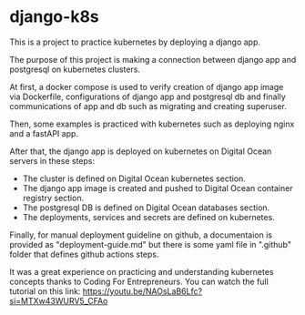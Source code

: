 # django-k8s
This is a project to practice kubernetes by deploying a django app.

The purpose of this project is making a connection between django app and postgresql on kubernetes clusters. 

At first, a docker compose is used to verify creation of django app image via Dockerfile, configurations of django app and postgresql db and finally communications of app and db such as migrating and creating superuser.

Then, some examples is practiced with kubernetes such as deploying nginx and a fastAPI app.

After that, the django app is deployed on kubernetes on Digital Ocean servers in these steps:

- The cluster is defined on Digital Ocean kubernetes section.
- The django app image is created and pushed to Digital Ocean container registry section.
- The postgresql DB is defined on Digital Ocean databases section.
- The deployments, services and secrets are defined on kubernetes.

Finally, for manual deployment guideline on github, a documentaion is provided as "deployment-guide.md" but there is some yaml file in ".github" folder that defines github actions steps. 

It was a great experience on practicing and understanding kubernetes concepts thanks to Coding For Entrepreneurs.
You can watch the full tutorial on this link:
https://youtu.be/NAOsLaB6Lfc?si=MTXw43WURV5_CFAo
